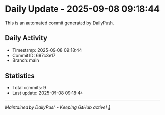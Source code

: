 # Daily Update - 2025-09-08 09:18:44

This is an automated commit generated by DailyPush.

## Daily Activity
- Timestamp: 2025-09-08 09:18:44
- Commit ID: 697c3e17
- Branch: main

## Statistics
- Total commits: 9
- Last update: 2025-09-08 09:18:44

---
*Maintained by DailyPush - Keeping GitHub active! 🚀*
